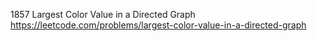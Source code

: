 1857 Largest Color Value in a Directed Graph https://leetcode.com/problems/largest-color-value-in-a-directed-graph
